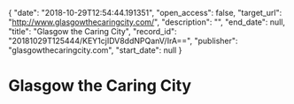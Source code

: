 {
  "date": "2018-10-29T12:54:44.191351", 
  "open_access": false, 
  "target_url": "http://www.glasgowthecaringcity.com/", 
  "description": "", 
  "end_date": null, 
  "title": "Glasgow the Caring City", 
  "record_id": "20181029T125444/KEY1cjIDV8ddNPQanV/IrA==", 
  "publisher": "glasgowthecaringcity.com", 
  "start_date": null
}

# Glasgow the Caring City

